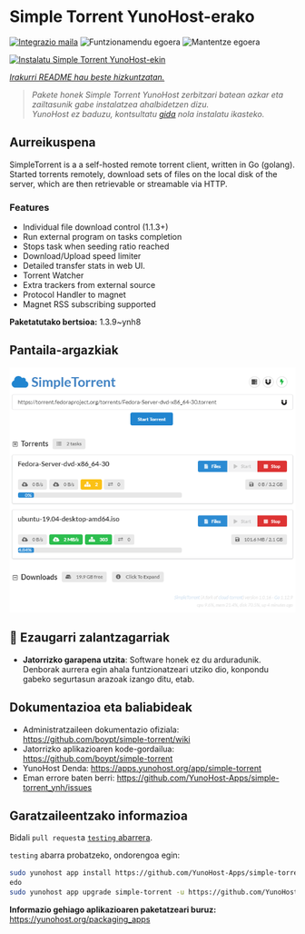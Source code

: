 <!--
Ohart ongi: README hau automatikoki sortu da <https://github.com/YunoHost/apps/tree/master/tools/readme_generator>ri esker
EZ editatu eskuz.
-->

# Simple Torrent YunoHost-erako

[![Integrazio maila](https://dash.yunohost.org/integration/simple-torrent.svg)](https://dash.yunohost.org/appci/app/simple-torrent) ![Funtzionamendu egoera](https://ci-apps.yunohost.org/ci/badges/simple-torrent.status.svg) ![Mantentze egoera](https://ci-apps.yunohost.org/ci/badges/simple-torrent.maintain.svg)

[![Instalatu Simple Torrent YunoHost-ekin](https://install-app.yunohost.org/install-with-yunohost.svg)](https://install-app.yunohost.org/?app=simple-torrent)

*[Irakurri README hau beste hizkuntzatan.](./ALL_README.md)*

> *Pakete honek Simple Torrent YunoHost zerbitzari batean azkar eta zailtasunik gabe instalatzea ahalbidetzen dizu.*  
> *YunoHost ez baduzu, kontsultatu [gida](https://yunohost.org/install) nola instalatu ikasteko.*

## Aurreikuspena

SimpleTorrent is a a self-hosted remote torrent client, written in Go (golang). Started torrents remotely, download sets of files on the local disk of the server, which are then retrievable or streamable via HTTP.

### Features

- Individual file download control (1.1.3+)
- Run external program on tasks completion
- Stops task when seeding ratio reached
- Download/Upload speed limiter
- Detailed transfer stats in web UI.
- Torrent Watcher
- Extra trackers from external source
- Protocol Handler to magnet
- Magnet RSS subscribing supported


**Paketatutako bertsioa:** 1.3.9~ynh8

## Pantaila-argazkiak

![Simple Torrent(r)en pantaila-argazkia](./doc/screenshots/screenshot.png)

## :red_circle: Ezaugarri zalantzagarriak

- **Jatorrizko garapena utzita**: Software honek ez du arduradunik. Denborak aurrera egin ahala funtzionatzeari utziko dio, konpondu gabeko segurtasun arazoak izango ditu, etab.

## Dokumentazioa eta baliabideak

- Administratzaileen dokumentazio ofiziala: <https://github.com/boypt/simple-torrent/wiki>
- Jatorrizko aplikazioaren kode-gordailua: <https://github.com/boypt/simple-torrent>
- YunoHost Denda: <https://apps.yunohost.org/app/simple-torrent>
- Eman errore baten berri: <https://github.com/YunoHost-Apps/simple-torrent_ynh/issues>

## Garatzaileentzako informazioa

Bidali `pull request`a [`testing` abarrera](https://github.com/YunoHost-Apps/simple-torrent_ynh/tree/testing).

`testing` abarra probatzeko, ondorengoa egin:

```bash
sudo yunohost app install https://github.com/YunoHost-Apps/simple-torrent_ynh/tree/testing --debug
edo
sudo yunohost app upgrade simple-torrent -u https://github.com/YunoHost-Apps/simple-torrent_ynh/tree/testing --debug
```

**Informazio gehiago aplikazioaren paketatzeari buruz:** <https://yunohost.org/packaging_apps>
